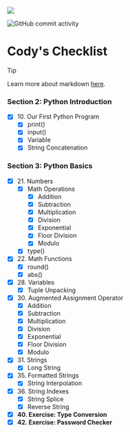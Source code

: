 ![](https://user-images.githubusercontent.com/76246537/218339633-d285c55c-5388-4c30-a38a-06cf3cbaee5d.png)

![GitHub commit activity](https://img.shields.io/github/commit-activity/t/dec0de284/shared-tutotial?authorFilter=dec0de284&color=dec0de)
# Cody's Checklist

> [!TIP]
> Learn more about
> markdown [here](https://docs.github.com/en/get-started/writing-on-github/getting-started-with-writing-and-formatting-on-github/basic-writing-and-formatting-syntax).

### Section 2: Python Introduction

- [x] 10\. Our First Python Program
    - [x] print()
    - [x] input()
    - [x] Variable
    - [x] String Concatenation

### Section 3: Python Basics
- [x] 21\. Numbers
  - [x] Math Operations
    - [x] Addition
    - [x] Subtraction
    - [x] Multiplication
    - [x] Division
    - [x] Exponential
    - [x] Floor Division
    - [x] Modulo 
  - [x] type() 
- [x] 22\. Math Functions
  - [x] round() 
  - [x] abs() 
- [x] 28\. Variables
  - [x] Tuple Unpacking
- [x] 30\. Augmented Assignment Operator
    - [x] Addition
    - [x] Subtraction
    - [x] Multiplication
    - [x] Division
    - [x] Exponential
    - [x] Floor Division
    - [x] Modulo
- [x] 31\. Strings
    - [x] Long String
- [x] 35\. Formatted Strings
    - [x] String Interpolation
- [x] 36\. String Indexes
    - [x] String Splice
    - [x] Reverse String
- [x] **40\. Exercise: Type Conversion**
- [x] **42\. Exercise: Password Checker**